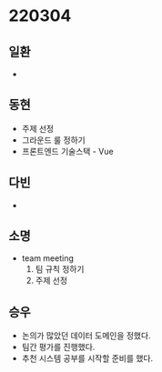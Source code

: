 # 220304

## 일환

- 



## 동현

- 주제 선정
- 그라운드 룰 정하기
- 프론트엔드 기술스택 - Vue



## 다빈

- 



## 소명

- team meeting
  1. 팀 규칙 정하기
  2. 주제 선정

## 승우

- 논의가 많았던 데이터 도메인을 정했다.
- 팀간 평가를 진행했다.
- 추천 시스템 공부를 시작할 준비를 했다.
